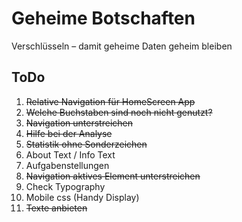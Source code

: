 Geheime Botschaften
===================

Verschlüsseln – damit geheime Daten  geheim bleiben 

## ToDo
1. ~~Relative Navigation für HomeScreen App~~
2. ~~Welche Buchstaben sind noch nicht genutzt?~~
3. ~~Navigation unterstreichen~~
4. ~~Hilfe bei der Analyse~~
5. ~~Statistik ohne Sonderzeichen~~
6. About Text / Info Text
7. Aufgabenstellungen
8. ~~Navigation aktives Element unterstreichen~~
9. Check Typography
10. Mobile css (Handy Display)
11. ~~Texte anbieten~~
